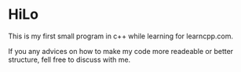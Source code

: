 # HiLo

This is my first small program in c++ while learning for learncpp.com.

If you any advices on how to make my code more readeable or better structure, fell free to discuss with me.
